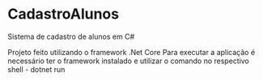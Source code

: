 # CadastroAlunos
Sistema de cadastro de alunos em C#

Projeto feito utilizando o framework .Net Core
Para executar a aplicação é necessário ter o framework instalado e utilizar o comando no respectivo shell - dotnet run
